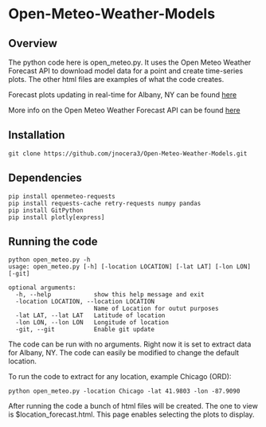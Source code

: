 # Open-Meteo-Weather-Models
## Overview

The python code here is open_meteo.py. It uses the Open Meteo Weather Forecast API to download model data for a point and create time-series plots. The other html files are examples of what the code creates.

Forecast plots updating in real-time for Albany, NY can be found [here](https://jnocera3.github.io/Open-Meteo-Weather-Models/Albany_forecast.html)

More info on the Open Meteo Weather Forecast API can be found [here](https://open-meteo.com/en/docs)

## Installation

```
git clone https://github.com/jnocera3/Open-Meteo-Weather-Models.git
```

## Dependencies
```
pip install openmeteo-requests
pip install requests-cache retry-requests numpy pandas
pip install GitPython
pip install plotly[express]
```

## Running the code
```
python open_meteo.py -h
usage: open_meteo.py [-h] [-location LOCATION] [-lat LAT] [-lon LON] [-git]

optional arguments:
  -h, --help            show this help message and exit
  -location LOCATION, --location LOCATION
                        Name of Location for outut purposes
  -lat LAT, --lat LAT   Latitude of location
  -lon LON, --lon LON   Longitude of location
  -git, --git           Enable git update
```

The code can be run with no arguments. Right now it is set to extract data for Albany, NY. The code can easily be modified to change the default location. 

To run the code to extract for any location, example Chicago (ORD):
```
python open_meteo.py -location Chicago -lat 41.9803 -lon -87.9090
```
After running the code a bunch of html files will be created. The one to view is $location_forecast.html. This page enables selecting the plots to display.
